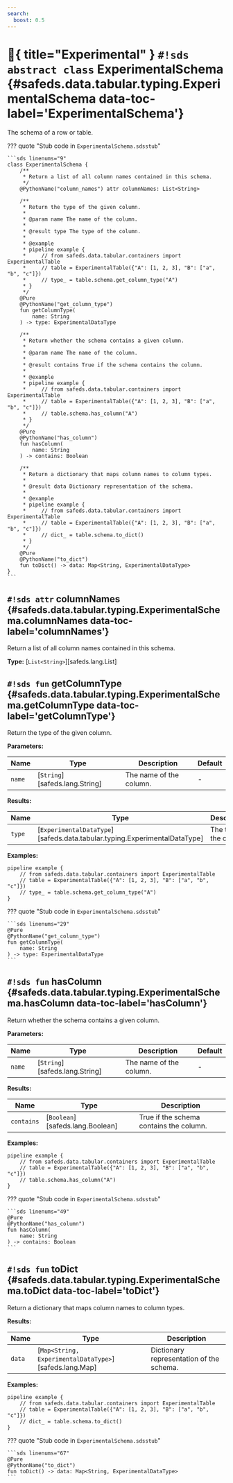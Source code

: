 ```yaml
---
search:
  boost: 0.5
---
```


# :test_tube:{ title="Experimental" } `#!sds abstract class` ExperimentalSchema {#safeds.data.tabular.typing.ExperimentalSchema data-toc-label='ExperimentalSchema'}

The schema of a row or table.

??? quote "Stub code in `ExperimentalSchema.sdsstub`"

    ```sds linenums="9"
    class ExperimentalSchema {
        /**
         * Return a list of all column names contained in this schema.
         */
        @PythonName("column_names") attr columnNames: List<String>

        /**
         * Return the type of the given column.
         *
         * @param name The name of the column.
         *
         * @result type The type of the column.
         *
         * @example
         * pipeline example {
         *     // from safeds.data.tabular.containers import ExperimentalTable
         *     // table = ExperimentalTable({"A": [1, 2, 3], "B": ["a", "b", "c"]})
         *     // type_ = table.schema.get_column_type("A")
         * }
         */
        @Pure
        @PythonName("get_column_type")
        fun getColumnType(
            name: String
        ) -> type: ExperimentalDataType

        /**
         * Return whether the schema contains a given column.
         *
         * @param name The name of the column.
         *
         * @result contains True if the schema contains the column.
         *
         * @example
         * pipeline example {
         *     // from safeds.data.tabular.containers import ExperimentalTable
         *     // table = ExperimentalTable({"A": [1, 2, 3], "B": ["a", "b", "c"]})
         *     // table.schema.has_column("A")
         * }
         */
        @Pure
        @PythonName("has_column")
        fun hasColumn(
            name: String
        ) -> contains: Boolean

        /**
         * Return a dictionary that maps column names to column types.
         *
         * @result data Dictionary representation of the schema.
         *
         * @example
         * pipeline example {
         *     // from safeds.data.tabular.containers import ExperimentalTable
         *     // table = ExperimentalTable({"A": [1, 2, 3], "B": ["a", "b", "c"]})
         *     // dict_ = table.schema.to_dict()
         * }
         */
        @Pure
        @PythonName("to_dict")
        fun toDict() -> data: Map<String, ExperimentalDataType>
    }
    ```

## `#!sds attr` columnNames {#safeds.data.tabular.typing.ExperimentalSchema.columnNames data-toc-label='columnNames'}

Return a list of all column names contained in this schema.

**Type:** [`List<String>`][safeds.lang.List]

## `#!sds fun` getColumnType {#safeds.data.tabular.typing.ExperimentalSchema.getColumnType data-toc-label='getColumnType'}

Return the type of the given column.

**Parameters:**

| Name | Type | Description | Default |
|------|------|-------------|---------|
| `name` | [`String`][safeds.lang.String] | The name of the column. | - |

**Results:**

| Name | Type | Description |
|------|------|-------------|
| `type` | [`ExperimentalDataType`][safeds.data.tabular.typing.ExperimentalDataType] | The type of the column. |

**Examples:**

```sds
pipeline example {
    // from safeds.data.tabular.containers import ExperimentalTable
    // table = ExperimentalTable({"A": [1, 2, 3], "B": ["a", "b", "c"]})
    // type_ = table.schema.get_column_type("A")
}
```

??? quote "Stub code in `ExperimentalSchema.sdsstub`"

    ```sds linenums="29"
    @Pure
    @PythonName("get_column_type")
    fun getColumnType(
        name: String
    ) -> type: ExperimentalDataType
    ```

## `#!sds fun` hasColumn {#safeds.data.tabular.typing.ExperimentalSchema.hasColumn data-toc-label='hasColumn'}

Return whether the schema contains a given column.

**Parameters:**

| Name | Type | Description | Default |
|------|------|-------------|---------|
| `name` | [`String`][safeds.lang.String] | The name of the column. | - |

**Results:**

| Name | Type | Description |
|------|------|-------------|
| `contains` | [`Boolean`][safeds.lang.Boolean] | True if the schema contains the column. |

**Examples:**

```sds
pipeline example {
    // from safeds.data.tabular.containers import ExperimentalTable
    // table = ExperimentalTable({"A": [1, 2, 3], "B": ["a", "b", "c"]})
    // table.schema.has_column("A")
}
```

??? quote "Stub code in `ExperimentalSchema.sdsstub`"

    ```sds linenums="49"
    @Pure
    @PythonName("has_column")
    fun hasColumn(
        name: String
    ) -> contains: Boolean
    ```

## `#!sds fun` toDict {#safeds.data.tabular.typing.ExperimentalSchema.toDict data-toc-label='toDict'}

Return a dictionary that maps column names to column types.

**Results:**

| Name | Type | Description |
|------|------|-------------|
| `data` | [`Map<String, ExperimentalDataType>`][safeds.lang.Map] | Dictionary representation of the schema. |

**Examples:**

```sds
pipeline example {
    // from safeds.data.tabular.containers import ExperimentalTable
    // table = ExperimentalTable({"A": [1, 2, 3], "B": ["a", "b", "c"]})
    // dict_ = table.schema.to_dict()
}
```

??? quote "Stub code in `ExperimentalSchema.sdsstub`"

    ```sds linenums="67"
    @Pure
    @PythonName("to_dict")
    fun toDict() -> data: Map<String, ExperimentalDataType>
    ```
